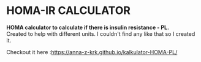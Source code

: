 # HOMA-IR CALCULATOR
**HOMA calculator to calculate if there is insulin resistance - PL.**\
Created to help with different units. I couldn't find any like that so I created it.

Checkout it here :https://anna-z-krk.github.io/kalkulator-HOMA-PL/
